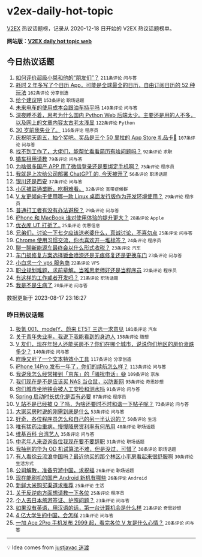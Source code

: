 # v2ex-daily-hot-topic

[V2EX](https://www.v2ex.com/) 热议话题榜，记录从 2020-12-18 日开始的 V2EX 热议话题榜单。

**网站版：[V2EX daily hot topic web](https://boojack.github.io/v2ex-daily-hot-topic-web/)**

## 今日热议话题

<!-- TODAY BEGIN -->

1. [如何评价超级小桀和他的“朋友们”？](https://www.v2ex.com/t/965958) `211条评论` `问与答`
1. [耗时 2 年多写了个日历 App，可能是全球最全的日历，自由订阅日历的 52 种玩法](https://www.v2ex.com/t/966033) `162条评论` `分享创造`
1. [给个建议吧](https://www.v2ex.com/t/966058) `153条评论` `职场话题`
1. [未来电车的使用成本会跟油车持平吗](https://www.v2ex.com/t/965961) `149条评论` `问与答`
1. [深夜睡不着，思考为什么国内 Python Web 后端太少。主要还是用的人不多，以及网上的文章内容太古老太浅显](https://www.v2ex.com/t/965956) `122条评论` `Python`
1. [30 岁前我失业了。](https://www.v2ex.com/t/966116) `116条评论` `程序员`
1. [庆祝明天周五，抽个奖吧。奖品是三个 50 里拉的 App Store 礼品卡🎉](https://www.v2ex.com/t/966094) `107条评论` `问与答`
1. [找不到工作了，大佬们，能帮忙看看简历有啥问题吗？](https://www.v2ex.com/t/966032) `92条评论` `求职`
1. [婚车租用请教](https://www.v2ex.com/t/965971) `79条评论` `问与答`
1. [为啥很多国产 APP 用了微信登录还是要绑定手机啊？](https://www.v2ex.com/t/965984) `75条评论` `程序员`
1. [我就是上次给公司部署 ChatGPT 的, 今天被开了](https://www.v2ex.com/t/966243) `56条评论` `职场话题`
1. [银川还是西安](https://www.v2ex.com/t/965955) `37条评论` `问与答`
1. [小区被联通垄断，吃相难看。](https://www.v2ex.com/t/966007) `32条评论` `宽带症候群`
1. [V 友更倾向于使用哪一款 Linux 桌面发行版作为开发环境使用？](https://www.v2ex.com/t/966154) `29条评论` `程序员`
1. [普通打工者有没有办法避税？](https://www.v2ex.com/t/966050) `29条评论` `问与答`
1. [iPhone 和 MacBook 谁对使用体验的提升更大？](https://www.v2ex.com/t/966173) `28条评论` `Apple`
1. [优衣库 UT 打折了..](https://www.v2ex.com/t/966092) `25条评论` `优惠信息`
1. [兄弟们，讨论一下七夕应该送老婆什么，真诚讨论，不喜勿点](https://www.v2ex.com/t/966063) `25条评论` `问与答`
1. [Chrome 使用习惯交流，你也喜欢开一堆标签？](https://www.v2ex.com/t/965989) `24条评论` `程序员`
1. [聊一聊新能源车最终会以什么形式收税？](https://www.v2ex.com/t/966170) `23条评论` `汽车`
1. [车门损修复方案选择钣金喷漆还是无痕修复还是更换车门](https://www.v2ex.com/t/966026) `23条评论` `问与答`
1. [小白求一个 vps 服务商](https://www.v2ex.com/t/966148) `22条评论` `VPS`
1. [职业规划难题，求前辈解。当雅思老师好还是当程序员](https://www.v2ex.com/t/966053) `22条评论` `程序员`
1. [有这样的工作或者开发吗？](https://www.v2ex.com/t/965960) `21条评论` `职场话题`
1. [我是不是生病了](https://www.v2ex.com/t/965985) `20条评论` `问与答`

数据更新于 2023-08-17 23:16:27

<!-- TODAY END -->

### 昨日热议话题

<!-- YESTERDAY BEGIN -->

1. [极氪 001、modelY、蔚来 ET5T 三选一求意见](https://www.v2ex.com/t/965717) `181条评论` `汽车`
1. [关于青年失业率，我说下我能看到的身边人](https://www.v2ex.com/t/965688) `158条评论` `随想`
1. [V 友们，现在年轻人还能买房不？你们在哪个城市，说说你们地区的房价涨跌多少？](https://www.v2ex.com/t/965660) `140条评论` `问与答`
1. [昨晚又肝了一个文本特效小工具](https://www.v2ex.com/t/965654) `117条评论` `分享创造`
1. [iPhone 14Pro 发布一年了，你们的续航怎么样？](https://www.v2ex.com/t/965642) `113条评论` `问与答`
1. [我说我怎么经常接到「京东」的「骚扰电话」😅](https://www.v2ex.com/t/965667) `109条评论` `京东`
1. [我们现在是不是应该买 NAS 当仓鼠，以防断网](https://www.v2ex.com/t/965652) `95条评论` `奇思妙想`
1. [你们城市坐地铁会被人工安检和测水吗](https://www.v2ex.com/t/965751) `91条评论` `问与答`
1. [Spring 启动时长优化是否有必要](https://www.v2ex.com/t/965669) `87条评论` `程序员`
1. [V 站不是已经被 Q 了吗，为啥还要时不时和谐一下帖子呢？](https://www.v2ex.com/t/965651) `73条评论` `问与答`
1. [大家买房时说的刚需到底是什么](https://www.v2ex.com/t/965832) `53条评论` `问与答`
1. [好奇，各位程序员怎么和自己的另一半认识的？](https://www.v2ex.com/t/965839) `50条评论` `生活`
1. [唯有猛药治重病，慢慢降房贷利率有何吊用](https://www.v2ex.com/t/965679) `40条评论` `职场话题`
1. [维基百科 台湾艺人](https://www.v2ex.com/t/965708) `35条评论` `问与答`
1. [中老年人来咨询各位我现在要不要辞职](https://www.v2ex.com/t/965681) `31条评论` `职场话题`
1. [我抽到的华为 OD 机试算法不难，但是没过，可惜了](https://www.v2ex.com/t/965817) `30条评论` `职场话题`
1. [有人看徐云流浪中国吗？最近他买的那个林区小平房看起来很舒服啊](https://www.v2ex.com/t/965776) `30条评论` `生活方式`
1. [公司解散，准备穷游中国，求祝福](https://www.v2ex.com/t/965863) `26条评论` `职场话题`
1. [现在能刷机的国产 Android 新机有哪些](https://www.v2ex.com/t/965800) `26条评论` `Android`
1. [新鲜大米购买渠道求推荐](https://www.v2ex.com/t/965891) `25条评论` `生活`
1. [关于反逆向方面想请教一下各位](https://www.v2ex.com/t/965643) `25条评论` `程序员`
1. [个人去日本旅游签证、护照问题？](https://www.v2ex.com/t/965835) `23条评论` `问与答`
1. [如果没有英语，用汉语的话，第一台计算机会是什么样](https://www.v2ex.com/t/965841) `21条评论` `奇思妙想`
1. [4 亿大学生的中国，会怎样](https://www.v2ex.com/t/965807) `21条评论` `问与答`
1. [一加 Ace 2Pro 手机发布 2999 起，看完各位 V 友是什么心情？](https://www.v2ex.com/t/965828) `20条评论` `问与答`

<!-- YESTERDAY END -->

---

💡 Idea comes from [justjavac 迷渡](https://github.com/justjavac/)
